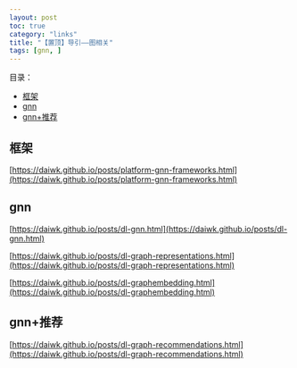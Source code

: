 ```yaml
---
layout: post
toc: true
category: "links"
title: "【置顶】导引——图相关"
tags: [gnn, ]
---
```


目录：

<!-- TOC -->

- [框架](#框架)
- [gnn](#gnn)
- [gnn+推荐](#gnn推荐)

<!-- /TOC -->

## 框架

[https://daiwk.github.io/posts/platform-gnn-frameworks.html](https://daiwk.github.io/posts/platform-gnn-frameworks.html)

## gnn

[https://daiwk.github.io/posts/dl-gnn.html](https://daiwk.github.io/posts/dl-gnn.html)

[https://daiwk.github.io/posts/dl-graph-representations.html](https://daiwk.github.io/posts/dl-graph-representations.html)

[https://daiwk.github.io/posts/dl-graphembedding.html](https://daiwk.github.io/posts/dl-graphembedding.html)

## gnn+推荐

[https://daiwk.github.io/posts/dl-graph-recommendations.html](https://daiwk.github.io/posts/dl-graph-recommendations.html)

